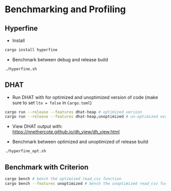 # Benchmarking and Profiling

## Hyperfine
- Install
```bash
cargo install hyperfine
```

- Benchmark between debug and release build
```bash
./hyperfine.sh
```

## DHAT
- Run DHAT with for optimized and unoptimized version of code (make sure to set `lto = false` in `Cargo.toml`)
```bash
cargo run --release --features dhat-heap # optimized version
cargo run --release --features dhat-heap,unoptimized # un-optimized version
```

- View DHAT output with: https://nnethercote.github.io/dh_view/dh_view.html

- Benchmark between optimized and unoptimized of release build
```bash
./hyperfine_opt.sh
```

## Benchmark with Criterion
```bash
cargo bench # bench the optimized read_csv function
cargo bench --features unoptimized # bench the unoptimized read_csv function
```

